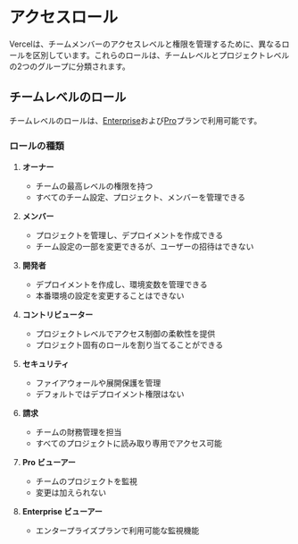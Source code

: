 # アクセスロール

Vercelは、チームメンバーのアクセスレベルと権限を管理するために、異なるロールを区別しています。これらのロールは、チームレベルとプロジェクトレベルの2つのグループに分類されます。

## チームレベルのロール

チームレベルのロールは、[Enterprise](/docs/plans/enterprise)および[Pro](/docs/plans/pro)プランで利用可能です。

### ロールの種類

1. **オーナー**
   - チームの最高レベルの権限を持つ
   - すべてのチーム設定、プロジェクト、メンバーを管理できる

2. **メンバー**
   - プロジェクトを管理し、デプロイメントを作成できる
   - チーム設定の一部を変更できるが、ユーザーの招待はできない

3. **開発者**
   - デプロイメントを作成し、環境変数を管理できる
   - 本番環境の設定を変更することはできない

4. **コントリビューター**
   - プロジェクトレベルでアクセス制御の柔軟性を提供
   - プロジェクト固有のロールを割り当てることができる

5. **セキュリティ**
   - ファイアウォールや展開保護を管理
   - デフォルトではデプロイメント権限はない

6. **請求**
   - チームの財務管理を担当
   - すべてのプロジェクトに読み取り専用でアクセス可能

7. **Pro ビューアー**
   - チームのプロジェクトを監視
   - 変更は加えられない

8. **Enterprise ビューアー**
   - エンタープライズプランで利用可能な監視機能
